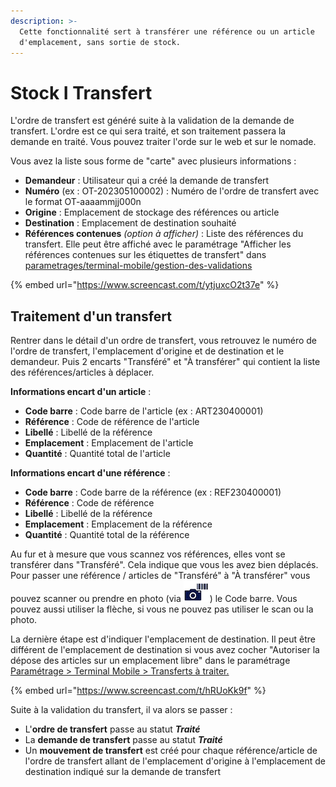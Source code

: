 ```yaml
---
description: >-
  Cette fonctionnalité sert à transférer une référence ou un article
  d'emplacement, sans sortie de stock.
---
```


# Stock I Transfert

L'ordre de transfert est généré suite à la validation de la demande de transfert. L'ordre est ce qui sera traité, et son traitement passera la demande en traité. Vous pouvez traiter l'orde sur le web et sur le nomade.

Vous avez la liste sous forme de "carte" avec plusieurs informations :&#x20;

* **Demandeur** : Utilisateur qui a créé la demande de transfert
* **Numéro** (ex : OT-202305100002) : Numéro de l'ordre de transfert avec le format OT-aaaammjj000n
* **Origine** : Emplacement de stockage des références ou article
* **Destination** : Emplacement de destination souhaité
* **Références contenues** _(option à afficher)_ : Liste des références du transfert. Elle peut être affiché avec le paramétrage "Afficher les références contenues sur les étiquettes de transfert" dans [parametrages/terminal-mobile/gestion-des-validations](../../parametrages/terminal-mobile/gestion-des-validations.md)

{% embed url="https://www.screencast.com/t/ytjuxcO2t37e" %}

## Traitement d'un transfert

Rentrer dans le détail d'un ordre de transfert, vous retrouvez le numéro de l'ordre de transfert, l'emplacement d'origine et de destination et le demandeur. Puis 2 encarts "Transféré" et "À transférer" qui contient la liste des références/articles à déplacer.&#x20;

**Informations encart d'un article** :&#x20;

* **Code barre** : Code barre de l'article (ex : ART230400001) &#x20;
* **Référence** : Code de référence de l'article
* **Libellé** : Libellé de la référence
* **Emplacement** : Emplacement de l'article&#x20;
* **Quantité** : Quantité total de l'article

**Informations encart d'une référence** :&#x20;

* **Code barre** : Code barre de la référence (ex : REF230400001) &#x20;
* **Référence** : Code de référence
* **Libellé** : Libellé de la référence
* **Emplacement** : Emplacement de la référence&#x20;
* **Quantité** : Quantité total de la référence

Au fur et à mesure que vous scannez vos références, elles vont se transférer dans "Transféré". Cela indique que vous les avez bien déplacés. Pour passer une référence / articles de "Transféré" à "À transférer" vous pouvez scanner ou prendre en photo (via ![](<../../.gitbook/assets/Capture d’écran 2023-04-18 à 14.37.51.png>)) le Code barre. Vous pouvez aussi utiliser la flèche, si vous ne pouvez pas utiliser le scan ou la photo.

La dernière étape est d'indiquer l'emplacement de destination. Il peut être différent de l'emplacement de destination si vous avez cocher "Autoriser la dépose des articles sur un emplacement libre" dans le paramétrage  [Paramétrage > Terminal Mobile > Transferts à traiter.](../../parametrages/terminal-mobile/transfert-a-traiter.md)

{% embed url="https://www.screencast.com/t/hRUoKk9f" %}

Suite à la validation du transfert, il va alors se passer :&#x20;

* L'**ordre de transfert** passe au statut _**Traité**_
* La **demande de transfert** passe au statut _**Traité**_
* Un **mouvement de transfert** est créé pour chaque référence/article de l'ordre de transfert allant de l'emplacement d'origine à l'emplacement de destination indiqué sur la demande de transfert

